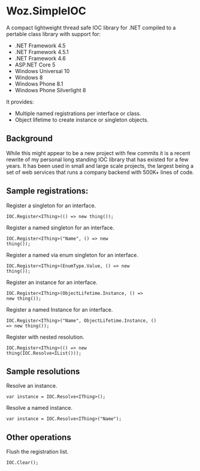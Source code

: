 # Woz.SimpleIOC

A compact lightweight thread safe IOC library for .NET compiled to a pertable class library with support for:
- .NET Framework 4.5
- .NET Framework 4.5.1
- .NET Framework 4.6
- ASP.NET Core 5
- Windows Universal 10
- Windows 8
- Windows Phone 8.1
- Windows Phone Silverlight 8

It provides:
- Multiple named registrations per interface or class.
- Object lifetime to create instance or singleton objects.

## Background

While this might appear to be a new project with few commits it is a recent rewrite of my personal long standing IOC library that has existed for a few years. It has been used in small and large scale projects, the largest being a set of web services that runs a company backend with 500K+ lines of code.

## Sample registrations:

Register a singleton for an interface.

<code>IOC.Register&lt;IThing&gt;(() => new thing());</code>

Register a named singleton for an interface.

<code>IOC.Register&lt;IThing&gt;("Name", () => new thing());</code>

Register a named via enum singleton for an interface.

<code>IOC.Register&lt;IThing&gt;(EnumType.Value, () => new thing());</code>

Register an instance for an interface.

<code>IOC.Register&lt;IThing&gt;(ObjectLifetime.Instance, () => new thing());</code>

Register a named Instance for an interface.

<code>IOC.Register&lt;IThing&gt;("Name", ObjectLifetime.Instance, () => new thing());</code>

Register with nested resolution.

<code>IOC.Register&lt;IThing&gt;(() => new thing(IOC.Resolve<IList<int>()));</code>

## Sample resolutions

Resolve an instance.

<code>var instance = IOC.Resolve&lt;IThing&gt;();</code>

Resolve a named instance.

<code>var instance = IOC.Resolve&lt;IThing&gt;("Name");</code>

## Other operations 

Flush the registration list.

<code>IOC.Clear();</code>

